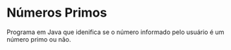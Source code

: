 # Números Primos

Programa em Java que idenifica se o número informado pelo usuário é um número primo ou não.
